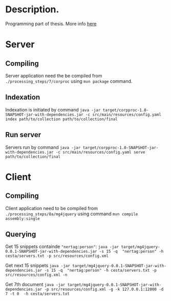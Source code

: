 # Description.
Programming part of thesis. More info [here](https://github.com/SergeyPanov/thesis)
# Server
## Compiling
Server application need the be compiled from `./processing_steps/7/corproc` using `mvn package` command.
## Indexation
Indexation is initiated by command `java -jar target/corpproc-1.0-SNAPSHOT-jar-with-dependencies.jar -c src/main/resources/config.yaml index path/to/collection path/to/collection/final`
## Run server
Servers run by command `java -jar target/corpproc-1.0-SNAPSHOT-jar-with-dependencies.jar -c src/main/resources/config.yaml serve path/to/collection/final`

# Client
## Compiling
Client application need to be compiled from `./processing_steps/8a/mg4jquery` using command `mvn compile assembly:single`

## Querying
Get 15 snippets containde `"nertag:person"`: `java -jar target/mg4jquery-0.0.1-SNAPSHOT-jar-with-dependencies.jar -s 15 -q  "nertag:person" -h cesta/servers.txt -p src/resources/config.xml`

Get next 15 snippets `java -jar target/mg4jquery-0.0.1-SNAPSHOT-jar-with-dependencies.jar -s 15 -q  "nertag:person" -h cesta/servers.txt -p src/resources/config.xml -n`

Get 7th document `java -jar target/mg4jquery-0.0.1-SNAPSHOT-jar-with-dependencies.jar -p src/resources/config.xml -g -k 127.0.0.1:12000 -d 7 -t 0  -h cesta/servers.txt`

